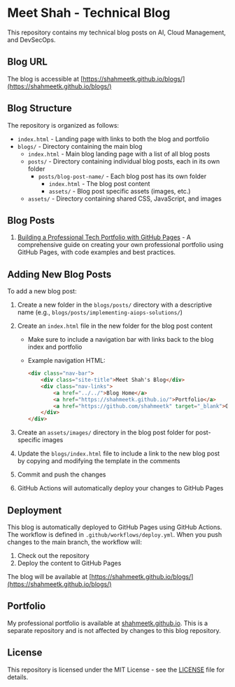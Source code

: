 # Meet Shah - Technical Blog

This repository contains my technical blog posts on AI, Cloud Management, and DevSecOps.

## Blog URL

The blog is accessible at [https://shahmeetk.github.io/blogs/](https://shahmeetk.github.io/blogs/)

## Blog Structure

The repository is organized as follows:

- `index.html` - Landing page with links to both the blog and portfolio
- `blogs/` - Directory containing the main blog
  - `index.html` - Main blog landing page with a list of all blog posts
  - `posts/` - Directory containing individual blog posts, each in its own folder
    - `posts/blog-post-name/` - Each blog post has its own folder
      - `index.html` - The blog post content
      - `assets/` - Blog post specific assets (images, etc.)
  - `assets/` - Directory containing shared CSS, JavaScript, and images

## Blog Posts

1. [Building a Professional Tech Portfolio with GitHub Pages](blogs/posts/building-portfolio-with-github-pages/) - A comprehensive guide on creating your own professional portfolio using GitHub Pages, with code examples and best practices.

## Adding New Blog Posts

To add a new blog post:

1. Create a new folder in the `blogs/posts/` directory with a descriptive name (e.g., `blogs/posts/implementing-aiops-solutions/`)
2. Create an `index.html` file in the new folder for the blog post content
   - Make sure to include a navigation bar with links back to the blog index and portfolio
   - Example navigation HTML:

     ```html
     <div class="nav-bar">
         <div class="site-title">Meet Shah's Blog</div>
         <div class="nav-links">
             <a href="../../">Blog Home</a>
             <a href="https://shahmeetk.github.io/">Portfolio</a>
             <a href="https://github.com/shahmeetk" target="_blank">GitHub</a>
         </div>
     </div>
     ```

3. Create an `assets/images/` directory in the blog post folder for post-specific images
4. Update the `blogs/index.html` file to include a link to the new blog post by copying and modifying the template in the comments
5. Commit and push the changes
6. GitHub Actions will automatically deploy your changes to GitHub Pages

## Deployment

This blog is automatically deployed to GitHub Pages using GitHub Actions. The workflow is defined in `.github/workflows/deploy.yml`. When you push changes to the main branch, the workflow will:

1. Check out the repository
2. Deploy the content to GitHub Pages

The blog will be available at [https://shahmeetk.github.io/blogs/](https://shahmeetk.github.io/blogs/)

## Portfolio

My professional portfolio is available at [shahmeetk.github.io](https://shahmeetk.github.io). This is a separate repository and is not affected by changes to this blog repository.

## License

This repository is licensed under the MIT License - see the [LICENSE](LICENSE) file for details.

